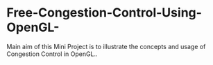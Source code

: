 # Free-Congestion-Control-Using-OpenGL-
Main aim of this Mini Project is to illustrate the concepts and usage of Congestion Control in OpenGL..
